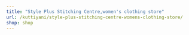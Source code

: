 ```yaml
---
title: "Style Plus Stitching Centre,women's clothing store"
url: /kuttiyani/style-plus-stitching-centre-womens-clothing-store/
shop: shop
---
```

